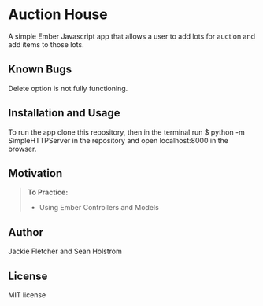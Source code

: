 Auction House
==============

A simple Ember Javascript app that allows a user to add lots for auction and add items to those lots. 

Known Bugs
------------
Delete option is not fully functioning.

Installation and Usage
------------
To run the app clone this repository, then in the terminal run $ python -m SimpleHTTPServer in the repository and open localhost:8000 in the browser.

Motivation
--------
> **To Practice:**
>- Using Ember Controllers and Models

Author
------
Jackie Fletcher and Sean Holstrom

License
-------
MIT license
